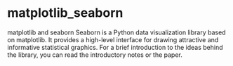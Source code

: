 # matplotlib_seaborn
matplotlib and seaborn
Seaborn is a Python data visualization library based on matplotlib. It provides a high-level interface for drawing attractive and informative statistical graphics. For a brief introduction to the ideas behind the library, you can read the introductory notes or the paper.
